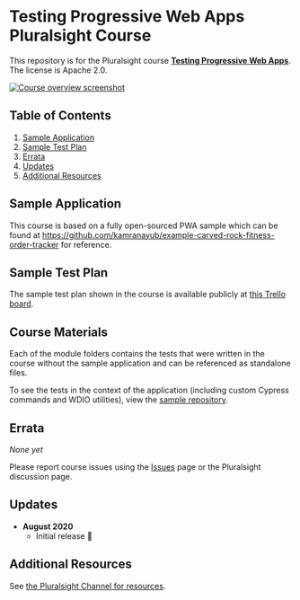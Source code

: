 # Testing Progressive Web Apps Pluralsight Course

This repository is for the Pluralsight course **[Testing Progressive Web Apps](https://bit.ly/PSPWATesting)**. The license is Apache 2.0.

[![Course overview screenshot]($COURSE_HERO_IMAGE$)](https://bit.ly/PSPWATesting)

## Table of Contents

1. [Sample Application](#sample-application)
1. [Sample Test Plan](#sample-test-plan)
1. [Errata](#errata)
1. [Updates](#updates)
1. [Additional Resources](#additional-resources)

## Sample Application

This course is based on a fully open-sourced PWA sample which can be found at https://github.com/kamranayub/example-carved-rock-fitness-order-tracker for reference.

## Sample Test Plan

The sample test plan shown in the course is available publicly at [this Trello board](https://trello.com/b/a9pHRIDb/progressive-web-app).

## Course Materials

Each of the module folders contains the tests that were written in the course without the sample application and can be referenced as standalone files.

To see the tests in the context of the application (including custom Cypress commands and WDIO utilities), view the [sample repository](https://github.com/kamranayub/example-carved-rock-fitness-order-tracker).

## Errata

_None yet_

Please report course issues using the [Issues](issues) page or the Pluralsight discussion page.

## Updates

- **August 2020**
  - Initial release 🎉

## Additional Resources

See [the Pluralsight Channel for resources](https://bit.ly/PSPWATestingResources).